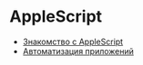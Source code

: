 # AppleScript

* [Знакомство с AppleScript](applescript-basics.md)
* [Автоматизация приложений](applescript-automation.md)
